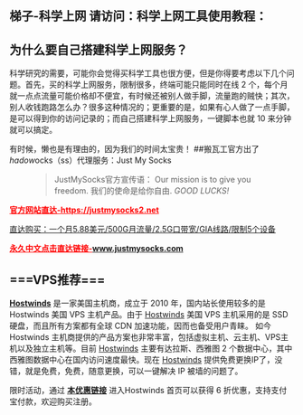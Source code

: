 
## 梯子-科学上网 请访问：科学上网工具使用教程：

## 为什么要自己搭建科学上网服务？

科学研究的需要，可能你会觉得买科学工具也很方便，但是你得要考虑以下几个问题。首先，买的科学上网服务，限制很多，终端可能只能同时在线 2 个，每个月就一点点流量可能价格却不便宜，有时候还被别人做手脚，流量跑的贼快；其次，别人收钱跑路怎么办？很多这种情况的；更重要的是，如果有心人做了一点手脚，是可以得到你的访问记录的；而自己搭建科学上网服务，一键脚本也就 10 来分钟就可以搞定。

有时候，懒也是有理由的，因为我们的时间太宝贵！
##搬瓦工官方出了$hadow$ocks（ss）代理服务：Just My Socks
<figure class="wp-block-pullquote">
<blockquote class="has-text-color">JustMySocks官方宣传语：
Our mission is to give you freedom.
我们的使命是给你自由. <cite>GOOD LUCKS!</cite></blockquote>
</figure>
<strong><span style="color: #ff0000;"><a style="color: #ff0000;" href="https://justmysocks2.net/members/aff.php?gid=1&amp;aff=5271&amp;language=chinese">官方网站直达-https://justmysocks2.net</a></span></strong>

<a title="" href="https://justmysocks2.net/members/aff.php?pid=2&amp;promocode=JMS9272283&amp;aff=5271&amp;language=chinese" target="_blank" rel="noopener noreferrer" data-original-title="">直达购买：一个月5.88美元/500G月流量/2.5G口带宽/GIA线路/限制5个设备</a>

<strong><span style="color: #ff0000;"><a style="color: #ff0000;" href="http://www.xiaojichang.xyz/go/githubforever/">永久中文点击直达链接-www.justmysocks.com</a></span></strong>

## ===VPS推荐===
[**Hostwinds**](https://www.hostwinds.com/7302.html) 是一家美国主机商，成立于 2010 年，国内站长使用较多的是 Hostwinds 美国 VPS 主机产品。由于 [Hostwinds](https://www.hostwinds.com/7302.html) 美国 VPS 主机采用的是 SSD 硬盘，而且所有方案都有全球 CDN 加速功能，因而也备受用户青睐。 如今 Hostwinds 主机商提供的产品方案也非常丰富，包括虚拟主机、云主机、VPS主机以及独立主机等。目前 [Hostwinds](https://www.hostwinds.com/7302.html) 主要有达拉斯、西雅图 2 个数据中心，其中西雅图数据中心在国内访问速度最快。现在 [Hostwinds](https://www.hostwinds.com/7302.html) 提供免费更换IP了，没错，就是免费，免费，随意更换，可以一键解决 IP 被墙的问题了。

限时活动，通过 [**本优惠链接**](https://www.hostwinds.com/7302.html) 进入Hostwinds 首页可以获得 6 折优惠，支持支付宝付款，欢迎购买注册。
